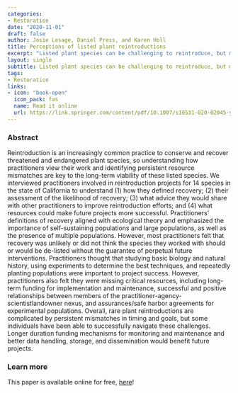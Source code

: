 ```yaml
---
categories:
- Restoration
date: "2020-11-01"
draft: false
author: Josie Lesage, Daniel Press, and Karen Holl
title: Perceptions of listed plant reintroductions
excerpt: "Listed plant species can be challenging to reintroduce, but most practioners we interviewed feel that longer-duration funding, better collaboration, and more experimentation could help improve outcomes."
layout: single
subtitle: Listed plant species can be challenging to reintroduce, but most practioners we interviewed feel that longer-duration funding, better collaboration, and more experimentation could help improve outcomes.
tags:
- Restoration
links:
- icon: "book-open"
  icon_pack: fas
  name: Read it online
  url: https://link.springer.com/content/pdf/10.1007/s10531-020-02045-y.pdf
---
```


### Abstract

Reintroduction is an increasingly common practice to conserve and recover threatened and endangered plant species, so understanding how practitioners view their work and identifying persistent resource mismatches are key to the long-term viability of these listed species. We interviewed practitioners involved in reintroduction projects for 14 species in the state of California to understand (1) how they defined recovery; (2) their assessment of the likelihood of recovery; (3) what advice they would share with other practitioners to improve reintroduction efforts; and (4) what resources could make future projects more successful. Practitioners’ definitions of recovery aligned with ecological theory and emphasized the importance of self-sustaining populations and large populations, as well as the presence of multiple populations. However, most practitioners felt that recovery was unlikely or did not think the species they worked with should or would be de-listed without the guarantee of perpetual future interventions. Practitioners thought that studying basic biology and natural history, using experiments to determine the best techniques, and repeatedly planting populations were important to project success. However, practitioners also felt they were missing critical resources, including long-term funding for implementation and maintenance, successful and positive relationships between members of the practitioner-agency-scientistlandowner nexus, and assurances/safe harbor agreements for experimental populations. Overall, rare plant reintroductions are complicated by persistent mismatches in timing and goals, but some individuals have been able to successfully navigate these challenges. Longer duration funding mechanisms for monitoring and maintenance and better data handling, storage, and dissemination would benefit future projects.


### Learn more

This paper is available online for free,  [here](https://link.springer.com/content/pdf/10.1007/s10531-020-02045-y.pdf)!
